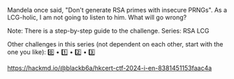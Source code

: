 Mandela once said, "Don't generate RSA primes with insecure PRNGs". As a LCG-holic, I am not going to listen to him. What will go wrong?

Note: There is a step-by-step guide to the challenge.
Series: RSA LCG

Other challenges in this series (not dependent on each other, start with the one you like): 0️⃣ • 1️⃣ • 2️⃣ • 3️⃣

https://hackmd.io/@blackb6a/hkcert-ctf-2024-i-en-8381451153faac4a
